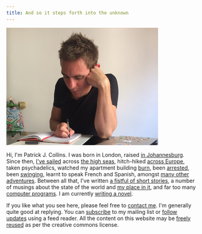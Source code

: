 ```yaml
---
title: And so it steps forth into the unknown
---
```


<img src="/images/patrick-writing-small.jpg">

Hi, I'm Patrick J. Collins.  I was born in London, raised [in Johannesburg](/youth-in-joburg/).  Since then, [I've sailed](/sailing-in-greece/) across [the high seas](/cruising-the-canaries/), hitch-hiked [across Europe](/hitchhiking-across-europe/), taken psychadelics, watched my apartment building [burn](/my-building-is-on-fire/), been [arrested](/being-arrested/), been [swinging](/the-margins-of-barcelona/), learnt to speak French and Spanish, amongst [many other adventures](/meanderings/).  Between all that, I've written [a fistful of short stories](/fiction/), a number of musings about the state of the world and [my place in it](/musings/), and far too many [computer programs](/programming/).  I am currently [writing a novel](http://themeparkearth.org).

If you like what you see here, please feel free to [contact me](/contact/).  I'm generally quite good at replying.  You can [subscribe](/subscribe/) to my mailing list or [follow updates](/feed.xml) using a feed reader.  All the content on this website may be [freely reused](https://creativecommons.org/licenses/by/4.0/) as per the creative commons license.